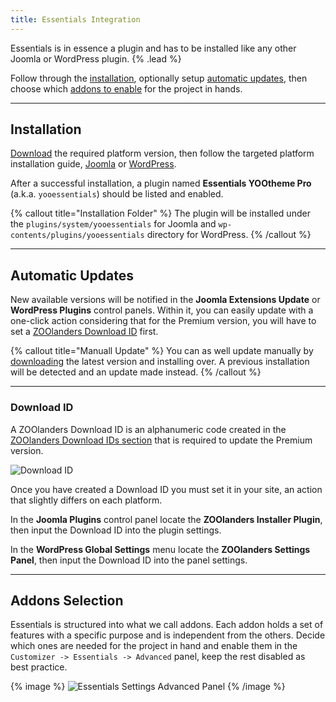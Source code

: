 ```yaml
---
title: Essentials Integration
---
```


Essentials is in essence a plugin and has to be installed like any other Joomla or WordPress plugin. {% .lead %}

Follow through the [installation](#installation), optionally setup [automatic updates](#automatic-updates), then choose which [addons to enable](#addons-selection) for the project in hands.

---

## Installation

[Download](https://www.zoolanders.com/downloads) the required platform version, then follow the targeted platform installation guide, [Joomla](https://docs.joomla.org/Installing_an_extension) or [WordPress](https://wordpress.org/support/article/managing-plugins/#installing-plugins-1).

After a successful installation, a plugin named **Essentials YOOtheme Pro** (a.k.a. `yooessentials`) should be listed and enabled.

{% callout title="Installation Folder" %}
The plugin will be installed under the `plugins/system/yooessentials` for Joomla and `wp-contents/plugins/yooessentials` directory for WordPress.
{% /callout %}

---

## Automatic Updates

New available versions will be notified in the **Joomla Extensions Update** or **WordPress Plugins** control panels. Within it, you can easily update with a one-click action considering that for the Premium version, you will have to set a [ZOOlanders Download ID](#download-id) first.

{% callout title="Manuall Update" %}
You can as well update manually by [downloading](https://www.zoolanders.com/downloads) the latest version and installing over. A previous installation will be detected and an update made instead.
{% /callout %}

---

### Download ID

A ZOOlanders Download ID is an alphanumeric code created in the [ZOOlanders Download IDs section](https://zoolanders.com/account/download-ids) that is required to update the Premium version.

![Download ID](/download-id.png)

Once you have created a Download ID you must set it in your site, an action that slightly differs on each platform.

In the **Joomla Plugins** control panel locate the **ZOOlanders Installer Plugin**, then input the Download ID into the plugin settings.

In the **WordPress Global Settings** menu locate the **ZOOlanders Settings Panel**, then input the Download ID into the panel settings.

---

## Addons Selection

Essentials is structured into what we call addons. Each addon holds a set of features with a specific purpose and is independent from the others. Decide which ones are needed for the project in hand and enable them in the `Customizer -> Essentials -> Advanced` panel, keep the rest disabled as best practice.

{% image %}
![Essentials Settings Advanced Panel](/assets/ytp/settings-advanced.webp)
{% /image %}
